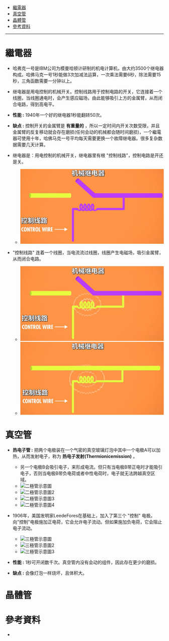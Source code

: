 * [繼電器](#繼電器)
* [真空管](#真空管)
* [晶體管](#晶體管)
* [參考資料](#參考資料)

---

# 繼電器

- 哈弗克一号是IBM公司为模曼哈顿计研制的机电计算机，由大约3500个继电器构成。哈佛马克一号1秒能做3次加减法运算，一次乘法需要6秒，除法需要15秒，三角函数需要一分钟以上。

- 继电器是用电控制的机械开关。控制线路用于控制电路的开关，它连接着一个线圈，当线圈通电时，会产生感应磁场，由此能够吸引上方的金属臂，从而闭合电路，得到高电平。

- **性能 :** 1940年一个好的继电器1秒能翻转50次。

- **缺点 :** 控制开关的金属臂是 **有重量的** ，所以一定时间内开关次数受限，并且金属臂的反复移动就会存在磨损(任何会动的机械都会随时间磨损)，一个繼電器可使用十年，哈佛马克一号平均每天需要更换一个故障继电器。很多复杂数据需要几天计算。

- 继电器是：用电控制的机械开关，继电器里有根 "控制线路"，控制电路是开还是关。
  - ![繼電器示意圖](https://github.com/aquariusCCA/ComputerScienceAndTechnology/blob/main/%E8%A8%88%E7%AE%97%E6%A9%9F%E7%A7%91%E5%AD%B8%E9%80%9F%E6%88%90%E8%AA%B2/%E9%9B%BB%E5%AD%90%E8%A8%88%E7%AE%97%E6%A9%9F/images/%E7%B9%BC%E9%9B%BB%E5%99%A8%E7%A4%BA%E6%84%8F%E5%9C%96.png?raw=true "繼電器示意圖")


- "控制线路" 连着一个线圈，当电流流过线圈，线圈产生电磁场，吸引金属臂，从而闭合电路。
  - ![繼電器示意圖2](https://github.com/aquariusCCA/ComputerScienceAndTechnology/blob/main/%E8%A8%88%E7%AE%97%E6%A9%9F%E7%A7%91%E5%AD%B8%E9%80%9F%E6%88%90%E8%AA%B2/%E9%9B%BB%E5%AD%90%E8%A8%88%E7%AE%97%E6%A9%9F/images/%E7%B9%BC%E9%9B%BB%E5%99%A8%E7%A4%BA%E6%84%8F%E5%9C%962.png?raw=true "繼電器示意圖2")
  - ![繼電器示意圖3](https://github.com/aquariusCCA/ComputerScienceAndTechnology/blob/main/%E8%A8%88%E7%AE%97%E6%A9%9F%E7%A7%91%E5%AD%B8%E9%80%9F%E6%88%90%E8%AA%B2/%E9%9B%BB%E5%AD%90%E8%A8%88%E7%AE%97%E6%A9%9F/images/%E7%B9%BC%E9%9B%BB%E5%99%A8%E7%A4%BA%E6%84%8F%E5%9C%963.png?raw=true "繼電器示意圖3")


# 真空管

- **热电子管 :** 把两个电极装在一个气密的真空玻璃灯泡中其中一个电极A可以加热，从而发射电子，称为 **热电子发射(Thermionicemission)** 。
  - 另一个电极B会吸引电子，来形成电流。但只有当电极B带正电时才能吸引电子，否则当电极B带负电荷或者中性电荷时，电子就无法跨越真空区域。
  - ![二極管示意圖]( "二極管示意圖")
  - ![二極管示意圖2]( "二極管示意圖2")
  - ![二極管示意圖3]( "二極管示意圖3")
  - ![二極管示意圖4]( "二極管示意圖4")

- 1906年，美国发明家LeedeFores在基础上，加入了第三个 "控制" 电极。向"控制"电极施加正电荷，它会允许电子流动。但如果施加负电荷，它会阻止电子流动。
  - ![三極管示意圖]( "三極管示意圖")
  - ![三極管示意圖2]( "三極管示意圖2")
  - ![三極管示意圖3]( "三極管示意圖3")

- **性能 :** 1秒可开闭数千次。真空管内没有会动的组件，因此存在更少的磨损。

- **缺点 :** 会像灯泡一样烧坏，且体积大。

# 晶體管

# 參考資料
  - []( "")